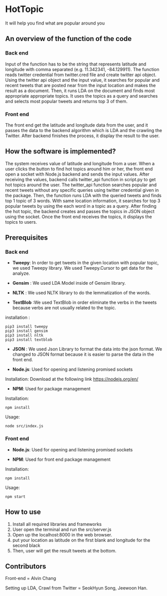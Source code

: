 # HotTopic

It will help you find what are popular around you


## An overview of the function of the code

### Back end

Input of the function has to be the string that represents latitude and longitude with comma separated (e.g. 11.342341, -84.129911). The function reads twitter credential from twitter.cred file and create twitter api object. Using the twitter api object and the input value, it searches for popular and recent tweets that are posted near from the input location and makes the result as a document. Then, it runs LDA on the document and finds most appropriate appropriate topics. It uses the topics as a query and searches and selects most popular tweets and returns top 3 of them. 

### Front end

The front end get the latitude and longitude data from the user, and it passes the data to the backend algorithm which is LDA and the crawling the Twitter. After backend finishes the process, it display the result to the user. 


## How the software is implemented?
The system receives value of latitude and longitude from a user. When a user clicks the button to find hot topics around him or her, the front end open a socket with Node.js backend and sends the input values. After receiving the values, backend calls twitter_api function in script.py to get hot topics around the user. The twitter_api function searches popular and recent tweets without any specific queries using twitter credential given in the package. Then, the function runs LDA with the queried tweets and finds top 1 topic of 3 words. With same location information, it searches for top 3 popular tweets by using the each word in a topic as a query. After finding the hot topic, the backend creates and passes the topics in JSON object using the socket. Once the front end receives the topics, it displays the topics to users. 


## Prerequisites

### Back end

* **Tweepy**: In order to get tweets in the given location with popular topic, we used Tweepy library. We used Tweepy.Cursor to get data for the analyze. 

* **Gensim** : We used LDA Model inside of Gensim library. 

* **NLTK** : We used NLTK library to do the lemmatization of the words. 

* **TextBlob** :We used TextBlob in order eliminate the verbs in the tweets because verbs are not usually related to the topic. 

installation : 
```
pip3 install tweepy
pip3 install gensim
pip3 install nltk
pip3 install textblob
```

* **JSON** : We used Json Library to format the data into the json format. We changed to JSON format because it is easier to parse the data in the front end. 

* **Node.js**: Used for opening and listening promised sockets

Installation: Download at the following link https://nodejs.org/en/

* **NPM**: Used for package management

Installation: 
```
npm install
```

Usage:
```
node src/index.js
```

### Front end

* **Node.js**: Used for opening and listening promised sockets

* **NPM**: Used for front end package management

Installation: 
```
npm install
```
Usage: 
```
npm start
```


## How to use
1. Install all required libraries and frameworks
2. User open the terminal and run the src/server.js 
3. Open up the localhost:8000 in the web browser. 
4. put your location as latitude on the first blank and longitude for the second black
5. Then, user will get the result tweets at the bottom. 


## Contributors
Front-end = Alvin Chang 

Setting up LDA, Crawl from Twitter = SeokHyun Song, Jeewoon Han. 
